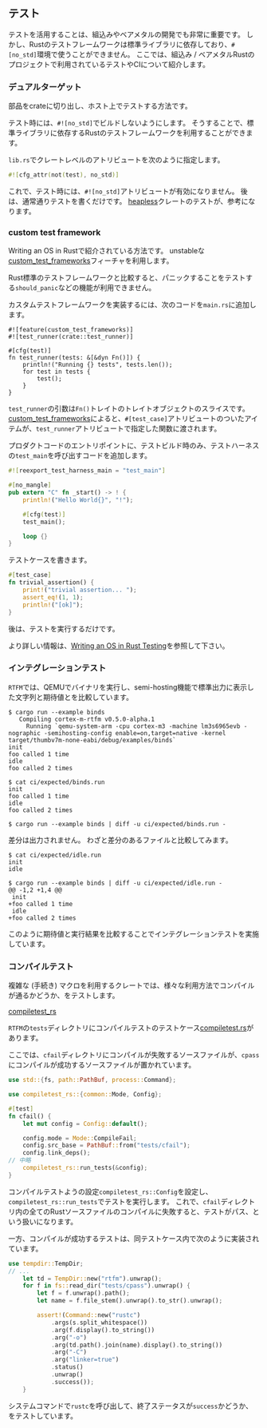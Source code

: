## テスト

テストを活用することは、組込みやベアメタルの開発でも非常に重要です。
しかし、Rustのテストフレームワークは標準ライブラリに依存しており、`#[no_std]`環境で使うことができません。
ここでは、組込み / ベアメタルRustのプロジェクトで利用されているテストやCIについて紹介します。

### デュアルターゲット

部品をcrateに切り出し、ホスト上でテストする方法です。

テスト時には、`#![no_std]`でビルドしないようにします。
そうすることで、標準ライブラリに依存するRustのテストフレームワークを利用することができます。

`lib.rs`でクレートレベルのアトリビュートを次のように指定します。

```rust
#![cfg_attr(not(test), no_std)]
```

これで、テスト時には、`#![no_std]`アトリビュートが有効になりません。
後は、通常通りテストを書くだけです。
[heapless]クレートのテストが、参考になります。

[heapless]: https://github.com/japaric/heapless

### custom test framework

Writing an OS in Rustで紹介されている方法です。
unstableな[custom_test_frameworks]フィーチャを利用します。

[custom_test_frameworks]: https://doc.rust-lang.org/unstable-book/language-features/custom-test-frameworks.html

Rust標準のテストフレームワークと比較すると、パニックすることをテストする`should_panic`などの機能が利用できません。

カスタムテストフレームワークを実装するには、次のコードを`main.rs`に追加します。

```rust,ignore
#![feature(custom_test_frameworks)]
#![test_runner(crate::test_runner)]

#[cfg(test)]
fn test_runner(tests: &[&dyn Fn()]) {
    println!("Running {} tests", tests.len());
    for test in tests {
        test();
    }
}
```

`test_runner`の引数は`Fn()`トレイトのトレイトオブジェクトのスライスです。
[custom_test_frameworks]によると、`#[test_case]`アトリビュートのついたアイテムが、`test_runner`アトリビュートで指定した関数に渡されます。

プロダクトコードのエントリポイントに、テストビルド時のみ、テストハーネスの`test_main`を呼び出すコードを追加します。

```rust
#![reexport_test_harness_main = "test_main"]

#[no_mangle]
pub extern "C" fn _start() -> ! {
    println!("Hello World{}", "!");

    #[cfg(test)]
    test_main();

    loop {}
}
```

テストケースを書きます。

```rust
#[test_case]
fn trivial_assertion() {
    print!("trivial assertion... ");
    assert_eq!(1, 1);
    println!("[ok]");
}
```

後は、テストを実行するだけです。

より詳しい情報は、[Writing an OS in Rust Testing]を参照して下さい。

[Writing an OS in Rust Testing]: https://os.phil-opp.com/testing/

### インテグレーションテスト

`RTFM`では、QEMUでバイナリを実行し、semi-hosting機能で標準出力に表示した文字列と期待値とを比較しています。

```
$ cargo run --example binds
   Compiling cortex-m-rtfm v0.5.0-alpha.1
     Running `qemu-system-arm -cpu cortex-m3 -machine lm3s6965evb -nographic -semihosting-config enable=on,target=native -kernel target/thumbv7m-none-eabi/debug/examples/binds`
init
foo called 1 time
idle
foo called 2 times
```

```
$ cat ci/expected/binds.run 
init
foo called 1 time
idle
foo called 2 times
```

```
$ cargo run --example binds | diff -u ci/expected/binds.run -
```

差分は出力されません。
わざと差分のあるファイルと比較してみます。

```
$ cat ci/expected/idle.run 
init
idle
```

```
$ cargo run --example binds | diff -u ci/expected/idle.run -
@@ -1,2 +1,4 @@
 init
+foo called 1 time
 idle
+foo called 2 times
```

このように期待値と実行結果を比較することでインテグレーションテストを実施しています。

### コンパイルテスト

複雑な (手続き) マクロを利用するクレートでは、様々な利用方法でコンパイルが通るかどうか、をテストします。

[compiletest_rs]

[compiletest_rs]: https://github.com/laumann/compiletest-rs

`RTFM`の`tests`ディレクトリにコンパイルテストのテストケース[compiletest.rs]があります。

[compiletest.rs]: https://github.com/japaric/cortex-m-rtfm/blob/master/tests/compiletest.rs

ここでは、`cfail`ディレクトリにコンパイルが失敗するソースファイルが、`cpass`にコンパイルが成功するソースファイルが置かれています。

```rust
use std::{fs, path::PathBuf, process::Command};

use compiletest_rs::{common::Mode, Config};

#[test]
fn cfail() {
    let mut config = Config::default();

    config.mode = Mode::CompileFail;
    config.src_base = PathBuf::from("tests/cfail");
    config.link_deps();
// 中略
    compiletest_rs::run_tests(&config);
}
```

コンパイルテストようの設定`compiletest_rs::Config`を設定し、`compiletest_rs::run_tests`でテストを実行します。
これで、`cfail`ディレクトリ内の全てのRustソースファイルのコンパイルに失敗すると、テストがパス、という扱いになります。

一方、コンパイルが成功するテストは、同テストケース内で次のように実装されています。

```rust
use tempdir::TempDir;
// ...
    let td = TempDir::new("rtfm").unwrap();
    for f in fs::read_dir("tests/cpass").unwrap() {
        let f = f.unwrap().path();
        let name = f.file_stem().unwrap().to_str().unwrap();

        assert!(Command::new("rustc")
            .args(s.split_whitespace())
            .arg(f.display().to_string())
            .arg("-o")
            .arg(td.path().join(name).display().to_string())
            .arg("-C")
            .arg("linker=true")
            .status()
            .unwrap()
            .success());
    }
```

システムコマンドで`rustc`を呼び出して、終了ステータスが`success`かどうか、をテストしています。